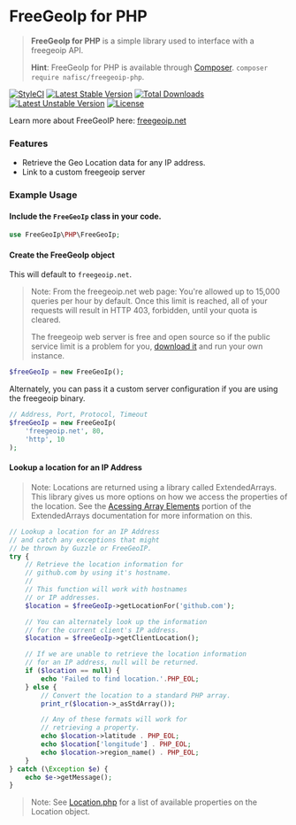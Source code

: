 # FreeGeoIp for PHP
> **FreeGeoIp for PHP** is a simple library used to interface with a freegeoip API.
>
> **Hint**: FreeGeoIp for PHP is available through [Composer](https://getcomposer.org). `composer require nafisc/freegeoip-php`.

[![StyleCI](https://styleci.io/repos/115560334/shield?style=flat)](https://styleci.io/repos/115560334)
[![Latest Stable Version](https://poser.pugx.org/nafisc/freegeoip-php/v/stable?format=flat)](https://packagist.org/packages/nafisc/freegeoip-php)
[![Total Downloads](https://poser.pugx.org/nafisc/freegeoip-php/downloads?format=flat)](https://packagist.org/packages/nafisc/freegeoip-php)
[![Latest Unstable Version](https://poser.pugx.org/nafisc/freegeoip-php/v/unstable?format=flat)](https://packagist.org/packages/nafisc/freegeoip-php)
[![License](https://poser.pugx.org/nafisc/freegeoip-php/license?format=flat)](https://packagist.org/packages/nafisc/freegeoip-php)

Learn more about FreeGeoIP here: [freegeoip.net](http://freegeoip.net)

### Features
* Retrieve the Geo Location data for any IP address.
* Link to a custom freegeoip server

### Example Usage

#### Include the `FreeGeoIp` class in your code.
```php
use FreeGeoIp\PHP\FreeGeoIp;
```

#### Create the FreeGeoIp object

This will default to `freegeoip.net`.
> Note: From the freegeoip.net web page:
> You're allowed up to 15,000 queries per hour by default. Once this limit is reached, all of your requests will result in HTTP 403, forbidden, until your quota is cleared.
>
>The freegeoip web server is free and open source so if the public service limit is a problem for you, [download it](https://github.com/fiorix/freegeoip/releases/) and run your own instance.
```php
$freeGeoIp = new FreeGeoIp();
```

Alternately, you can pass it a custom server configuration if you are using the freegeoip binary.
```php
// Address, Port, Protocol, Timeout
$freeGeoIp = new FreeGeoIp(
    'freegeoip.net', 80,
    'http', 10
);
```

#### Lookup a location for an IP Address

> Note: Locations are returned using a library called ExtendedArrays.
> This library gives us more options on how we access the properties of the location.
> See the [Acessing Array Elements](https://github.com/nathan-fiscaletti/extended-arrays/blob/master/Examples/Managing%20Arrays.md#accessing-array-elements) portion of the ExtendedArrays documentation for more information on this.

```php
// Lookup a location for an IP Address
// and catch any exceptions that might
// be thrown by Guzzle or FreeGeoIP.
try {
    // Retrieve the location information for 
    // github.com by using it's hostname.
    // 
    // This function will work with hostnames
    // or IP addresses.
    $location = $freeGeoIp->getLocationFor('github.com');

    // You can alternately look up the information
    // for the current client's IP address.
    $location = $freeGeoIp->getClientLocation();

    // If we are unable to retrieve the location information
    // for an IP address, null will be returned.
    if ($location == null) {
        echo 'Failed to find location.'.PHP_EOL;
    } else {
        // Convert the location to a standard PHP array.
        print_r($location->_asStdArray());

        // Any of these formats will work for 
        // retrieving a property.
        echo $location->latitude . PHP_EOL;
        echo $location['longitude'] . PHP_EOL;
        echo $location->region_name() . PHP_EOL;
    }
} catch (\Exception $e) {
    echo $e->getMessage();
}
```

> Note: See [Location.php](https://github.com/nathan-fiscaletti/freegeoip-php/blob/master/src/FreeGeoIp/Location.php) for a list of available properties on the Location object.
